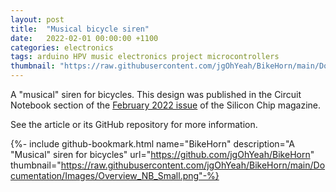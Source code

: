```yaml
---
layout: post
title:  "Musical bicycle siren"
date:   2022-02-01 00:00:00 +1100
categories: electronics
tags: arduino HPV music electronics project microcontrollers
thumbnail: "https://raw.githubusercontent.com/jgOhYeah/BikeHorn/main/Documentation/Images/Overview_NB_Small.png"
---
```


A "musical" siren for bicycles. This design was published in the Circuit Notebook section of the [February 2022 issue](https://www.siliconchip.com.au/Issue/2022/February) of the Silicon Chip magazine.

See the article or its GitHub repository for more information.

{%- include github-bookmark.html name="BikeHorn" description="A \"Musical\" siren for bicycles" url="https://github.com/jgOhYeah/BikeHorn" thumbnail="https://raw.githubusercontent.com/jgOhYeah/BikeHorn/main/Documentation/Images/Overview_NB_Small.png"-%}
